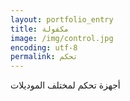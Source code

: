```yaml
---
layout: portfolio_entry
title: مكفولة
image: /img/control.jpg
encoding: utf-8
permalink: تحكم
---
```

أجهزة تحكم لمختلف الموديلات
